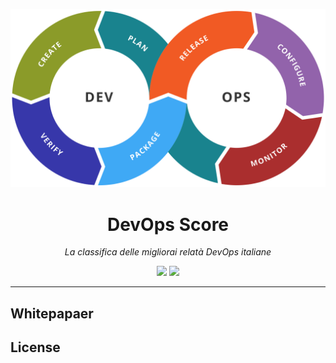 <div align="center">

![DevOps Score](assets/images/logo.svg)

# DevOps Score

*La classifica delle migliorai relatà DevOps italiane*

<img src="https://img.shields.io/badge/Aggiornamento-Mensile-green">
<img src="https://img.shields.io/badge/Aziende-25-blue">

</div>

---

## Whitepapaer



## License
